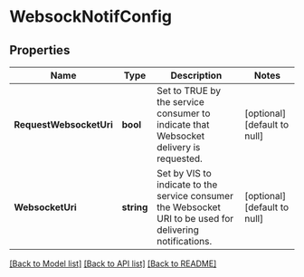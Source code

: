 # WebsockNotifConfig

## Properties
Name | Type | Description | Notes
------------ | ------------- | ------------- | -------------
**RequestWebsocketUri** | **bool** | Set to TRUE by the service consumer to indicate that Websocket delivery is requested. | [optional] [default to null]
**WebsocketUri** | **string** | Set by VIS to indicate to the service consumer the Websocket URI to be used for delivering notifications. | [optional] [default to null]

[[Back to Model list]](../README.md#documentation-for-models) [[Back to API list]](../README.md#documentation-for-api-endpoints) [[Back to README]](../README.md)


